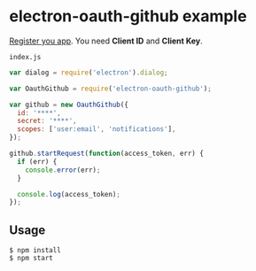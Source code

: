 # electron-oauth-github example

[Register you app](https://github.com/settings/developers). You need **Client ID** and **Client Key**.

`index.js`
```javascript
var dialog = require('electron').dialog;

var OauthGithub = require('electron-oauth-github');

var github = new OauthGithub({
  id: '****',
  secret: '****',
  scopes: ['user:email', 'notifications'],
});

github.startRequest(function(access_token, err) {
  if (err) {
    console.error(err);
  }

  console.log(access_token);
});
```

## Usage
```
$ npm install
$ npm start
```

